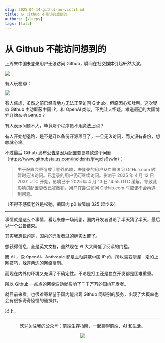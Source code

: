 ```yaml
---
slug: 2025-04-14-github-no-vistit.md
title: 从 Github 不能访问想到的
authors: [sleepy]
tags: [talk]
---
```


# 从 Github 不能访问想到的

上周末中国未登录用户无法访问 Github，瞬间在社交媒体引起轩然大波。

![](https://fastly.jsdelivr.net/gh/bucketio/img7@main/2025/04/14/1744620520993-54adfc65-507b-439a-924b-a5e91ee9353d.png)

有人玩梗😂：

![](https://fastly.jsdelivr.net/gh/bucketio/img12@main/2025/04/14/1744620550287-2096f2d6-3fbe-410b-aa43-c448dc927077.png)

有人焦虑，虽然之前已经有地方无法正常访问 Github，但原因心知肚明。这次疑似 Github 主动屏蔽中国 IP，和 OpenAI 类似，不免让人怀疑，难道最近的大国博弈开始影响 Github？

有人表示问题不大，毕竟哪个程序员不用魔法上网？

有人开始想退路，是不是可以备份开源项目了，一旦无法访问，而又没有备份，想想就心痛。

不过最后 Github 发布公告是因为配置变更导致这个问题（https://www.githubstatus.com/incidents/jfvgcls9swln）：

> 由于配置变更造成了意外影响，未登录的用户从中国访问 GitHub.com 时暂时无法访问。已登录的用户仍可继续访问。影响于 2025 年 4 月 12 日 20:01 UTC 开始。影响已于 2025 年 4 月 13 日 14:55 UTC 缓解。导致此影响的配置更改已被撤销，用户在尝试访问 GitHub.com 时应该不会再遇到问题。

（不得不感慨老外是松弛，搁国内 p0 故障加 325 起步😭）

---

事情就是这么个事情，看起来像一场闹剧，国内开发者讨论了半天猜了半天，最后以一个公告结束。

其实我想说的是，国内的开发者过的确实太苦了。

想获得信息，全是英文文档，虽然现在 AI 大大降低了阅读的门槛。

而 AI ，像  OpenAI、Anthropic 都是主动屏蔽中国 IP 的，所以需要掌握一定的上网技巧，躲避两边的网络限制。

而现在内外的环境又充满了不确定性。不论是打工还是独立开发都是困难重重。

所以 Github 一点点的网络波动就影响了千千万万的国内开发者。

就目前来看，也很难寄希望于国内能出现 Github 同级别的服务，出现了大概率也会有很多奇奇怪怪的骚操作。

以上。

---

<div align="center">
  <p>欢迎关注我的公众号：前端生存指南，一起聊聊前端、AI 和生活。</p>
  <img src="https://cloud-minapp-47803.cloud.ifanrusercontent.com/1tvAM68Cvrx3bfLR.jpg" style={{ width: '180px' }} />
</div>